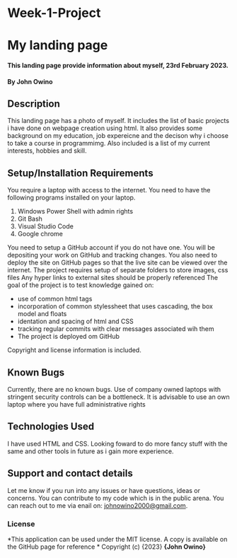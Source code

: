 # Week-1-Project
# My landing page
#### This landing page provide information about myself, 23rd February 2023.
#### By **John Owino**
## Description
This landing page has a photo of myself. It includes the list of basic projects i have done on webpage creation using html. It also provides some background on my education, job expereicne and the decison why i choose to take a course in programmimg. Also included is a list of my current interests, hobbies and skill.
## Setup/Installation Requirements
You require a laptop with access to the internet. You need to have the following programs installed on your laptop.
1. Windows Power Shell with admin rights
2. Git Bash
3. Visual Studio Code
5. Google chrome

You need to setup a GitHub account if you do not have one. You will be depositing your work on GitHub and tracking changes.
You also need to deploy the site on GitHub pages so that the live site can be viewed over the internet.
The project requires setup of separate folders to store images, css files
Any hyper links to external sites should be properly referenced
The goal of the project is to test knowledge gained on:
* use of common html tags
* incorporation of common stylessheet that uses cascading, the box model and floats
* identation and spacing of html and CSS
* tracking regular commits with clear messages associated wih them
* The project is deployed om GitHub

Copyright and license information is included. 
## Known Bugs
Currently, there are no known bugs. Use of company owned laptops with stringent security controls can be a bottleneck. It is advisable to use an own laptop where you have full administrative rights
## Technologies Used
I have used HTML and CSS. Looking foward to do more fancy stuff with the same and other tools in future as i gain more experience.
## Support and contact details
Let me know if you run into any issues or have questions, ideas or concerns. You can contribute to my code which is in the public arena. You can reach out to me via enail on: johnowino2000@gmail.com.
### License
*This application can be used under the MIT license. A copy is available on the GitHub page for reference *
Copyright (c) {2023} **{John Owino}**
